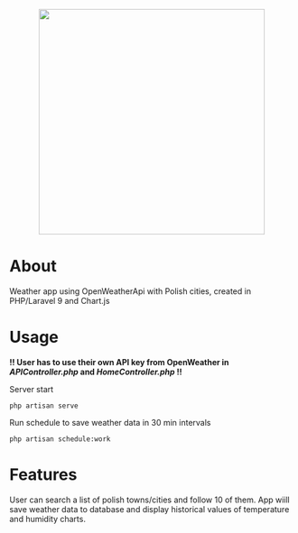<p align="center"><a href="https://laravel.com" target="_blank"><img src="https://raw.githubusercontent.com/laravel/art/master/logo-lockup/5%20SVG/2%20CMYK/1%20Full%20Color/laravel-logolockup-cmyk-red.svg" width="400"></a></p>

# About
Weather app using OpenWeatherApi with Polish cities, created in PHP/Laravel 9 and Chart.js

# Usage
**!! User has to use their own API key from OpenWeather in *APIController.php* and *HomeController.php* !!**

Server start
```
php artisan serve
```

Run schedule to save weather data in 30 min intervals
```
php artisan schedule:work
```

# Features
User can search a list of polish towns/cities and follow 10 of them. App wiill save weather data to database and display historical values of temperature and humidity charts.